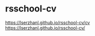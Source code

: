 # rsschool-cv
https://lserzhanl.github.io/rsschool-cv/cv<br>
https://lserzhanl.github.io/rsschool-cv/